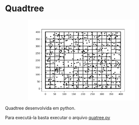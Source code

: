 # Quadtree

<p align="center">
  <img width="70%" alt="sample" src="Figure_1.png">
</p>

Quadtree desenvolvida em python.

Para executá-la basta executar o arquivo [quatree.py]()